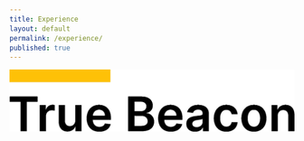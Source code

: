 ```yaml
---
title: Experience
layout: default
permalink: /experience/
published: true
---
```



<img src="/assets/images/TrueBeacon.png" width="600">

